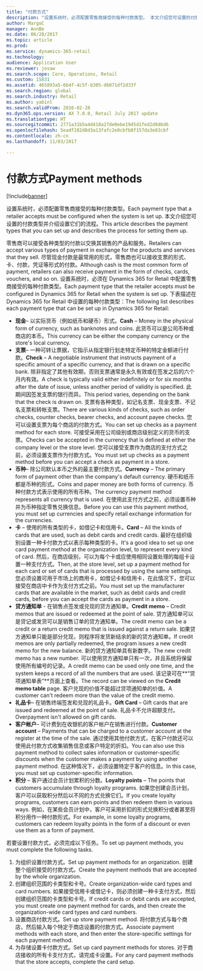 ```yaml
---
title: "付款方式"
description: "设置系统时，必须配置零售商接受的每种付款类型。 本文介绍您可设置的付款类型并介绍设置它们的流程。"
author: MargoC
manager: AnnBe
ms.date: 06/20/2017
ms.topic: article
ms.prod: 
ms.service: dynamics-365-retail
ms.technology: 
audience: Application User
ms.reviewer: josaw
ms.search.scope: Core, Operations, Retail
ms.custom: 15831
ms.assetid: 465893a5-6b4f-4c5f-b305-db071df2d33f
ms.search.region: global
ms.search.industry: Retail
ms.author: yabinl
ms.search.validFrom: 2016-02-28
ms.dyn365.ops.version: AX 7.0.0, Retail July 2017 update
ms.translationtype: HT
ms.sourcegitcommit: 2771a31b5a4d418a27de0ebe1945d1fed2d8d6d6
ms.openlocfilehash: 5eadf282d8d3a13fafc2e0cbfb8f157da3e83cbf
ms.contentlocale: zh-cn
ms.lasthandoff: 11/03/2017

---
```


# <a name="payment-methods"></a><span data-ttu-id="e5f3a-104">付款方式</span><span class="sxs-lookup"><span data-stu-id="e5f3a-104">Payment methods</span></span>

[!include[banner](includes/banner.md)]


<span data-ttu-id="e5f3a-105">设置系统时，必须配置零售商接受的每种付款类型。</span><span class="sxs-lookup"><span data-stu-id="e5f3a-105">Each payment type that a retailer accepts must be configured when the system is set up.</span></span> <span data-ttu-id="e5f3a-106">本文介绍您可设置的付款类型并介绍设置它们的流程。</span><span class="sxs-lookup"><span data-stu-id="e5f3a-106">This article describes the payment types that you can set up and describes the process for setting them up.</span></span>

<span data-ttu-id="e5f3a-107">零售商可以接受各种类型的付款以交换其销售的产品和服务。</span><span class="sxs-lookup"><span data-stu-id="e5f3a-107">Retailers can accept various types of payment in exchange for the products and services that they sell.</span></span> <span data-ttu-id="e5f3a-108">尽管现金付款是最常用的形式，零售商也可以接收支票的形式、卡、付款，凭证等形式的付款。</span><span class="sxs-lookup"><span data-stu-id="e5f3a-108">Although cash is the most common form of payment, retailers can also receive payment in the form of checks, cards, vouchers, and so on.</span></span> <span data-ttu-id="e5f3a-109">设置系统时，必须在 Dynamics 365 for Retail 中配置零售商接受的每种付款类型。</span><span class="sxs-lookup"><span data-stu-id="e5f3a-109">Each payment type that the retailer accepts must be configured in Dynamics 365 for Retail when the system is set up.</span></span> <span data-ttu-id="e5f3a-110">下表描述在 Dynamics 365 for Retail 中设置的每种付款类型：</span><span class="sxs-lookup"><span data-stu-id="e5f3a-110">The following list describes each payment type that can be set up in Dynamics 365 for Retail:</span></span>

-   <span data-ttu-id="e5f3a-111">**现金**– 以实际货币（例如纸币和硬币）形式。</span><span class="sxs-lookup"><span data-stu-id="e5f3a-111">**Cash** – Money in the physical form of currency, such as banknotes and coins.</span></span> <span data-ttu-id="e5f3a-112">此货币可以是公司币种或商店的本币。</span><span class="sxs-lookup"><span data-stu-id="e5f3a-112">This currency can be either the company currency or the store's local currency.</span></span>
-   <span data-ttu-id="e5f3a-113">**支票**– 一种可转让票据，它指示从指定银行划走特定币种的特定金额进行付款。</span><span class="sxs-lookup"><span data-stu-id="e5f3a-113">**Check** – A negotiable instrument that instructs payment of a specific amount of a specific currency, and that is drawn on a specific bank.</span></span> <span data-ttu-id="e5f3a-114">除非指定了其他有效期，否则支票通常是永久有效或在签发之后的六个月内有效。</span><span class="sxs-lookup"><span data-stu-id="e5f3a-114">A check is typically valid either indefinitely or for six months after the date of issue, unless another period of validity is specified.</span></span> <span data-ttu-id="e5f3a-115">此期间因签发支票的银行而异。</span><span class="sxs-lookup"><span data-stu-id="e5f3a-115">This period varies, depending on the bank that the check is drawn on.</span></span> <span data-ttu-id="e5f3a-116">支票有各种类型，如记名支票、现金支票、不记名支票和转帐支票。</span><span class="sxs-lookup"><span data-stu-id="e5f3a-116">There are various kinds of checks, such as order checks, counter checks, bearer checks, and account payee checks.</span></span> <span data-ttu-id="e5f3a-117">您可以设置支票为每个商店的付款方式。</span><span class="sxs-lookup"><span data-stu-id="e5f3a-117">You can set up checks as a payment method for each store.</span></span> <span data-ttu-id="e5f3a-118">可接受采用在公司级别或商店级别定义的货币的支票。</span><span class="sxs-lookup"><span data-stu-id="e5f3a-118">Checks can be accepted in the currency that is defined at either the company level or the store level.</span></span> <span data-ttu-id="e5f3a-119">您可以接受支票作为商店的支付方式之前，必须设置支票作为付款方式。</span><span class="sxs-lookup"><span data-stu-id="e5f3a-119">You must set up checks as a payment method before you can accept a check as payment in a store.</span></span>
-   <span data-ttu-id="e5f3a-120">**币种**– 除公司默认本币之外的最主要付款方式。</span><span class="sxs-lookup"><span data-stu-id="e5f3a-120">**Currency** – The primary form of payment other than the company's default currency.</span></span> <span data-ttu-id="e5f3a-121">硬币和纸币都是币种的形式。</span><span class="sxs-lookup"><span data-stu-id="e5f3a-121">Coins and paper money are both forms of currency.</span></span> <span data-ttu-id="e5f3a-122">币种付款方式表示使用的所有币种。</span><span class="sxs-lookup"><span data-stu-id="e5f3a-122">The currency payment method represents all currency that is used.</span></span> <span data-ttu-id="e5f3a-123">在使用此支付方式之前，必须设置币种并为币种指定零售兑换信息。</span><span class="sxs-lookup"><span data-stu-id="e5f3a-123">Before you can use this payment method, you must set up currencies and specify retail exchange information for the currencies.</span></span>
-   <span data-ttu-id="e5f3a-124">**卡** – 使用的所有类型的卡，如借记卡和信用卡。</span><span class="sxs-lookup"><span data-stu-id="e5f3a-124">**Card** – All the kinds of cards that are used, such as debit cards and credit cards.</span></span> <span data-ttu-id="e5f3a-125">最好在组织级别设置一种卡付款方式以表示每种类型的卡。</span><span class="sxs-lookup"><span data-stu-id="e5f3a-125">It's a good idea to set up one card payment method at the organization level, to represent every kind of card.</span></span> <span data-ttu-id="e5f3a-126">然后，在商店级别，可以为每个卡或应使用相同设置处理的每组卡设置一种支付方式。</span><span class="sxs-lookup"><span data-stu-id="e5f3a-126">Then, at the store level, set up a payment method for each card or set of cards that is processed by using the same settings.</span></span> <span data-ttu-id="e5f3a-127">您必须设置可用于市场上的商用卡，如借记卡和信用卡，在此情况下，您可以接受在商店中卡作为支付方式之前。</span><span class="sxs-lookup"><span data-stu-id="e5f3a-127">You must set up the manufacturer cards that are available in the market, such as debit cards and credit cards, before you can accept the cards as payment in a store.</span></span>
-   <span data-ttu-id="e5f3a-128">**贷方通知单** - 在销售点签发或兑现的贷方通知单。</span><span class="sxs-lookup"><span data-stu-id="e5f3a-128">**Credit memo** – Credit memos that are issued or redeemed at the point of sale.</span></span> <span data-ttu-id="e5f3a-129">贷方通知单可以是贷记或发货可以是销售订单的贷方通知单。</span><span class="sxs-lookup"><span data-stu-id="e5f3a-129">The credit memo can be a credit or a return credit memo that is issued against a return sale.</span></span> <span data-ttu-id="e5f3a-130">如果贷方通知单只能是部分兑现，则程序将发货新结余的新的贷方通知单。</span><span class="sxs-lookup"><span data-stu-id="e5f3a-130">If credit memos are only partially redeemed, the program issues a new credit memo for the new balance.</span></span> <span data-ttu-id="e5f3a-131">新的贷方通知单具有新数字。</span><span class="sxs-lookup"><span data-stu-id="e5f3a-131">The new credit memo has a new number.</span></span> <span data-ttu-id="e5f3a-132">可以使用贷方通知单只有一次，并且系统将保留使用所有编号的记录。</span><span class="sxs-lookup"><span data-stu-id="e5f3a-132">A credit memo can be used only one time, and the system keeps a record of all the numbers that are used.</span></span> <span data-ttu-id="e5f3a-133">该记录可在**“贷项通知单表”**页面上查看。</span><span class="sxs-lookup"><span data-stu-id="e5f3a-133">The record can be viewed on the **Credit memo table** page.</span></span> <span data-ttu-id="e5f3a-134">客户兑现的价值不能超过贷项通知单的价值。</span><span class="sxs-lookup"><span data-stu-id="e5f3a-134">A customer can't redeem more than the value of the credit memo.</span></span>
-   <span data-ttu-id="e5f3a-135">**礼品卡**– 在销售终端签发和兑现的礼品卡。</span><span class="sxs-lookup"><span data-stu-id="e5f3a-135">**Gift Card** – Gift cards that are issued and redeemed at the point of sale.</span></span> <span data-ttu-id="e5f3a-136">礼品卡不允许超额支付。</span><span class="sxs-lookup"><span data-stu-id="e5f3a-136">Overpayment isn't allowed on gift cards.</span></span>
-   <span data-ttu-id="e5f3a-137">**客户帐户**– 可计费到在收银机的客户帐户在销售进行付款。</span><span class="sxs-lookup"><span data-stu-id="e5f3a-137">**Customer account** – Payments that can be charged to a customer account at the register at the time of the sale.</span></span> <span data-ttu-id="e5f3a-138">通过使用其他付款方式，在客户付款还可以使用此付款方式收集销售信息或客户特定的折扣。</span><span class="sxs-lookup"><span data-stu-id="e5f3a-138">You can also use this payment method to collect sales information or customer-specific discounts when the customer makes a payment by using another payment method.</span></span> <span data-ttu-id="e5f3a-139">在这种情况下，必须设置特定于客户的信息。</span><span class="sxs-lookup"><span data-stu-id="e5f3a-139">In this case, you must set up customer-specific information.</span></span>
-   <span data-ttu-id="e5f3a-140">**积分** – 客户通过会员计划累积的分数。</span><span class="sxs-lookup"><span data-stu-id="e5f3a-140">**Loyalty points** – The points that customers accumulate through loyalty programs.</span></span> <span data-ttu-id="e5f3a-141">如果您创建会员计划，客户可以获取积分然后以不同的方式兑换它们。</span><span class="sxs-lookup"><span data-stu-id="e5f3a-141">If you create loyalty programs, customers can earn points and then redeem them in various ways.</span></span> <span data-ttu-id="e5f3a-142">例如，在某些会员计划中，客户可采用折扣的形式兑换积分或者甚至将积分用作一种付款形式。</span><span class="sxs-lookup"><span data-stu-id="e5f3a-142">For example, in some loyalty programs, customers can redeem loyalty points in the form of a discount or even use them as a form of payment.</span></span>

<span data-ttu-id="e5f3a-143">若要设置付款方式，必须完成以下任务。</span><span class="sxs-lookup"><span data-stu-id="e5f3a-143">To set up payment methods, you must complete the following tasks.</span></span>

1.  <span data-ttu-id="e5f3a-144">为组织设置付款方式。</span><span class="sxs-lookup"><span data-stu-id="e5f3a-144">Set up payment methods for an organization.</span></span> <span data-ttu-id="e5f3a-145">创建整个组织接受的付款方式。</span><span class="sxs-lookup"><span data-stu-id="e5f3a-145">Create the payment methods that are accepted by the whole organization.</span></span>
2.  <span data-ttu-id="e5f3a-146">创建组织范围的卡类型和卡号。</span><span class="sxs-lookup"><span data-stu-id="e5f3a-146">Create organization-wide card types and card numbers.</span></span> <span data-ttu-id="e5f3a-147">如果接受信用卡或借记卡，则必须创建一种卡支付方式，然后创建组织范围的卡类型和卡号。</span><span class="sxs-lookup"><span data-stu-id="e5f3a-147">If credit cards or debit cards are accepted, you must create one payment method for cards, and then create the organization-wide card types and card numbers.</span></span>
3.  <span data-ttu-id="e5f3a-148">设置商店付款方式。</span><span class="sxs-lookup"><span data-stu-id="e5f3a-148">Set up store payment method.</span></span> <span data-ttu-id="e5f3a-149">将付款方式与每个商店，然后输入每个特定于商店设置的付款方式。</span><span class="sxs-lookup"><span data-stu-id="e5f3a-149">Associate payment methods with each store, and then enter the store-specific settings for each payment method.</span></span>
4.  <span data-ttu-id="e5f3a-150">为存储设置卡付款方式。</span><span class="sxs-lookup"><span data-stu-id="e5f3a-150">Set up card payment methods for stores.</span></span> <span data-ttu-id="e5f3a-151">对于商店接收的所有卡支付方式，请完成卡设置。</span><span class="sxs-lookup"><span data-stu-id="e5f3a-151">For any card payment methods that the store accepts, complete the card setup.</span></span>





